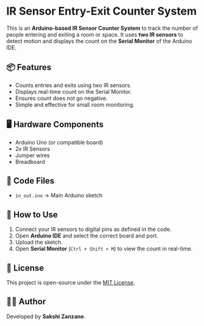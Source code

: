 # IR Sensor Entry-Exit Counter System

This is an **Arduino-based IR Sensor Counter System** to track the number of people entering and exiting a room or space. It uses **two IR sensors** to detect motion and displays the count on the **Serial Monitor** of the Arduino IDE.

## 📦 Features
- Counts entries and exits using two IR sensors.
- Displays real-time count on the Serial Monitor.
- Ensures count does not go negative.
- Simple and effective for small room monitoring.

## 🖥️ Hardware Components
- Arduino Uno (or compatible board)
- 2x IR Sensors
- Jumper wires
- Breadboard

## 📂 Code Files
- `in_out.ino` → Main Arduino sketch

## 🚀 How to Use
1. Connect your IR sensors to digital pins as defined in the code.
2. Open **Arduino IDE** and select the correct board and port.
3. Upload the sketch.
4. Open **Serial Monitor** (`Ctrl + Shift + M`) to view the count in real-time.

## 📝 License
This project is open-source under the [MIT License](LICENSE).

## 👨‍💻 Author
Developed by **Sakshi Zanzane**.

